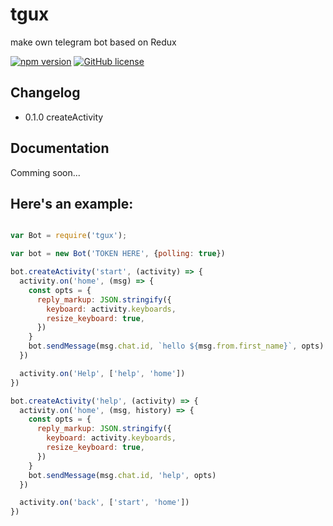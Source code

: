 # tgux
make own telegram bot based on Redux

[![npm version](https://img.shields.io/npm/v/tgux.svg?style=flat-square)](https://www.npmjs.com/package/tgux)
[![GitHub license](https://img.shields.io/badge/license-MIT-blue.svg)](https://raw.githubusercontent.com/esmaeilpour/tgux/master/LICENSE)

## Changelog

- 0.1.0 createActivity

## Documentation

Comming soon...


## Here's an example:

```javascript

var Bot = require('tgux');

var bot = new Bot('TOKEN HERE', {polling: true})

bot.createActivity('start', (activity) => {
  activity.on('home', (msg) => {
    const opts = {
      reply_markup: JSON.stringify({
        keyboard: activity.keyboards,
        resize_keyboard: true,
      })
    }
    bot.sendMessage(msg.chat.id, `hello ${msg.from.first_name}`, opts)
  })

  activity.on('Help', ['help', 'home'])
})

bot.createActivity('help', (activity) => {
  activity.on('home', (msg, history) => {
    const opts = {
      reply_markup: JSON.stringify({
        keyboard: activity.keyboards,
        resize_keyboard: true,
      })
    }
    bot.sendMessage(msg.chat.id, 'help', opts)
  })

  activity.on('back', ['start', 'home'])
})

```
